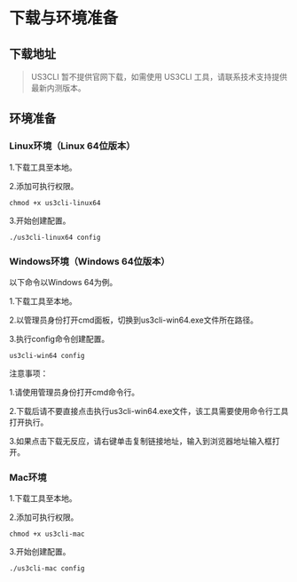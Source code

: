 # 下载与环境准备

## 下载地址

> US3CLI 暂不提供官网下载，如需使用 US3CLI 工具，请联系技术支持提供最新内测版本。

## 环境准备

### Linux环境（Linux 64位版本）

1.下载工具至本地。

2.添加可执行权限。

```
chmod +x us3cli-linux64 
```

3.开始创建配置。

```
./us3cli-linux64 config
```

### Windows环境（Windows 64位版本）

以下命令以Windows 64为例。

1.下载工具至本地。

2.以管理员身份打开cmd面板，切换到us3cli-win64.exe文件所在路径。

3.执行config命令创建配置。

```
us3cli-win64 config
```

注意事项：

1.请使用管理员身份打开cmd命令行。

2.下载后请不要直接点击执行us3cli-win64.exe文件，该工具需要使用命令行工具打开执行。

3.如果点击下载无反应，请右键单击复制链接地址，输入到浏览器地址输入框打开。

### Mac环境

1.下载工具至本地。

2.添加可执行权限。

```
chmod +x us3cli-mac
```

3.开始创建配置。

```
./us3cli-mac config
```

